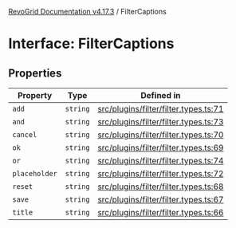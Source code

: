 [RevoGrid Documentation v4.17.3](README.md) / FilterCaptions

# Interface: FilterCaptions

## Properties

| Property | Type | Defined in |
| ------ | ------ | ------ |
| `add` | `string` | [src/plugins/filter/filter.types.ts:71](https://github.com/revolist/revogrid/blob/2ad9a56a428342a01bbb7a115a581a401dbe3fef/src/plugins/filter/filter.types.ts#L71) |
| `and` | `string` | [src/plugins/filter/filter.types.ts:73](https://github.com/revolist/revogrid/blob/2ad9a56a428342a01bbb7a115a581a401dbe3fef/src/plugins/filter/filter.types.ts#L73) |
| `cancel` | `string` | [src/plugins/filter/filter.types.ts:70](https://github.com/revolist/revogrid/blob/2ad9a56a428342a01bbb7a115a581a401dbe3fef/src/plugins/filter/filter.types.ts#L70) |
| `ok` | `string` | [src/plugins/filter/filter.types.ts:69](https://github.com/revolist/revogrid/blob/2ad9a56a428342a01bbb7a115a581a401dbe3fef/src/plugins/filter/filter.types.ts#L69) |
| `or` | `string` | [src/plugins/filter/filter.types.ts:74](https://github.com/revolist/revogrid/blob/2ad9a56a428342a01bbb7a115a581a401dbe3fef/src/plugins/filter/filter.types.ts#L74) |
| `placeholder` | `string` | [src/plugins/filter/filter.types.ts:72](https://github.com/revolist/revogrid/blob/2ad9a56a428342a01bbb7a115a581a401dbe3fef/src/plugins/filter/filter.types.ts#L72) |
| `reset` | `string` | [src/plugins/filter/filter.types.ts:68](https://github.com/revolist/revogrid/blob/2ad9a56a428342a01bbb7a115a581a401dbe3fef/src/plugins/filter/filter.types.ts#L68) |
| `save` | `string` | [src/plugins/filter/filter.types.ts:67](https://github.com/revolist/revogrid/blob/2ad9a56a428342a01bbb7a115a581a401dbe3fef/src/plugins/filter/filter.types.ts#L67) |
| `title` | `string` | [src/plugins/filter/filter.types.ts:66](https://github.com/revolist/revogrid/blob/2ad9a56a428342a01bbb7a115a581a401dbe3fef/src/plugins/filter/filter.types.ts#L66) |
